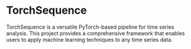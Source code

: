 # TorchSequence
TorchSequence is a versatile PyTorch-based pipeline for time series analysis. This project provides a comprehensive framework that enables users to apply machine learning techniques to any time series data.
